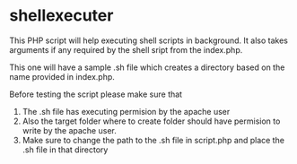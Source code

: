 
shellexecuter
=============

This PHP script will help executing shell scripts in background. It also takes arguments if any required by the shell sript from the index.php.

This one will have a sample .sh file which creates a directory based on the name provided in index.php.

Before testing the script please make sure that 

1. The .sh file has executing permision by the apache user
2. Also the target folder where to create folder should have permision to write by the apache user.
3. Make sure to change the path to the .sh file in script.php and place the .sh file in that directory

